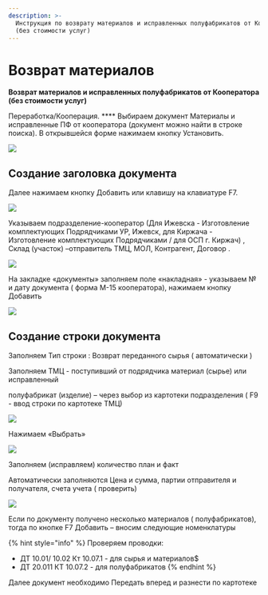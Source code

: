 ```yaml
---
description: >-
  Инструкция по возврату материалов и исправленных полуфабрикатов от Кооператора
  (без стоимости услуг)
---
```


# Возврат материалов

**Возврат материалов и исправленных полуфабрикатов от Кооператора (без стоимости услуг)**

Переработка/Кооперация. **** Выбираем документ Материалы и исправленные ПФ от кооператора (документ можно найти в строке поиска). В открывшейся форме нажимаем кнопку Установить.

![](<../../../.gitbook/assets/1 (54).png>)

## Создание заголовка документа

Далее нажимаем кнопку Добавить или клавишу на клавиатуре F7.

![](<../../../.gitbook/assets/2 (77).png>)

Указываем подразделение-кооператор (Для Ижевска - Изготовление комплектующих Подрядчиками УР, Ижевск, для Киржача - Изготовление комплектующих Подрядчиками / для ОСП г. Киржач) , Склад (участок) –отправитель ТМЦ, МОЛ, Контрагент, Договор .

![](<../../../.gitbook/assets/3 (51).png>)

На закладке «документы» заполняем поле «накладная» - указываем № и дату документа ( форма М-15 кооператора), нажимаем кнопку Добавить

![](<../../../.gitbook/assets/4 (89).png>)

## Создание строки документа

Заполняем Тип строки : Возврат переданного сырья ( автоматически )

Заполняем ТМЦ - поступивший от подрядчика материал (сырье) или исправленный

полуфабрикат (изделие) – через выбор из картотеки подразделения ( F9 - ввод строки по картотеке ТМЦ)

![](<../../../.gitbook/assets/5 (78).png>)

Нажимаем «Выбрать»

![](<../../../.gitbook/assets/6 (40).png>)

Заполняем (исправляем) количество план и факт

Автоматически заполняются Цена и сумма, партии отправителя и получателя, счета учета ( проверить)

![](<../../../.gitbook/assets/7 (58).png>)

Если по документу получено несколько материалов ( полуфабрикатов), тогда по кнопке F7 Добавить – вносим следующие номенклатуры

{% hint style="info" %}
Проверяем проводки:

* ДТ 10.01/ 10.02 Кт 10.07.1 - для сырья и материалов$
* ДТ 20.011 КТ 10.07.2 - для полуфабрикатов
{% endhint %}

Далее документ необходимо Передать вперед и разнести по картотеке
